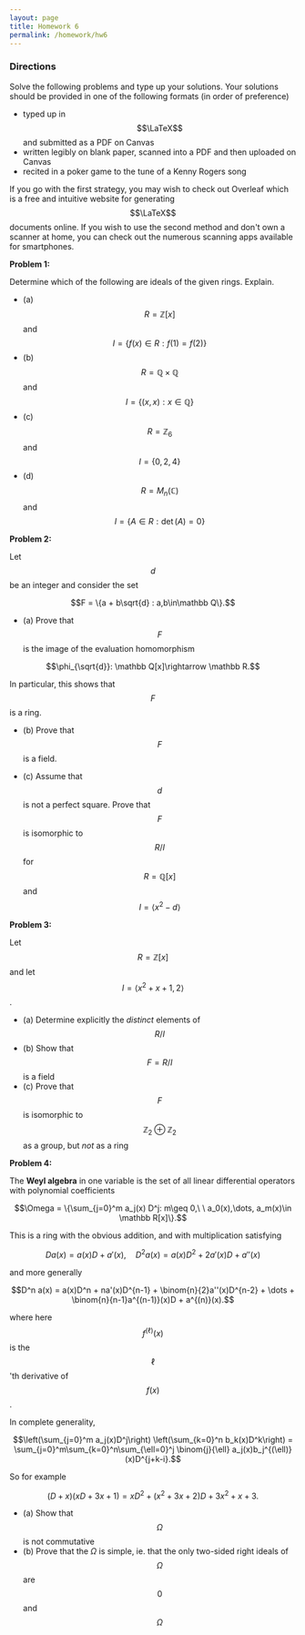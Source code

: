 ```yaml
---
layout: page
title: Homework 6
permalink: /homework/hw6
---
```


### Directions
Solve the following problems and type up your solutions.  Your solutions should be provided in one of the following formats (in order of preference)
* typed up in $$\LaTeX$$ and submitted as a PDF on Canvas
* written legibly on blank paper, scanned into a PDF and then uploaded on Canvas
* recited in a poker game to the tune of a Kenny Rogers song

If you go with the first strategy, you may wish to check out Overleaf which is a free and intuitive website for generating $$\LaTeX$$ documents online.
If you wish to use the second method and don't own a scanner at home, you can check out the numerous scanning apps available for smartphones.

**Problem 1:**  

Determine which of the following are ideals of the given rings.  Explain.

* (a) $$R = \mathbb Z[x]$$ and $$I = \{f(x)\in R: f(1) = f(2)\}$$
* (b) $$R = \mathbb Q\times\mathbb Q$$ and $$I=\{(x,x): x\in \mathbb Q\}$$
* (c) $$R = \mathbb Z_6$$ and $$I = \{0,2,4\}$$
* (d) $$R = M_n(\mathbb C)$$ and $$I = \{A\in R: \det(A) = 0\}$$

**Problem 2:**

Let $$d$$ be an integer and consider the set

$$F = \{a + b\sqrt{d} : a,b\in\mathbb Q\}.$$

* (a) Prove that $$F$$ is the image of the evaluation homomorphism

$$\phi_{\sqrt{d}}: \mathbb Q[x]\rightarrow \mathbb R.$$

In particular, this shows that $$F$$ is a ring.

* (b) Prove that $$F$$ is a field.

* (c) Assume that $$d$$ is not a perfect square.  Prove that $$F$$ is isomorphic to $$R/I$$ for $$R = \mathbb Q[x]$$ and $$I = \langle x^2-d\rangle$$

**Problem 3:**

Let $$R = \mathbb Z[x]$$ and let $$I = \langle x^2 + x + 1, 2\rangle$$.

* (a) Determine explicitly the *distinct* elements of $$R/I$$
* (b) Show that $$F = R/I$$ is a field
* (c) Prove that $$F$$ is isomorphic to $$\mathbb Z_2\oplus \mathbb Z_2$$ as a group, but *not* as a ring

**Problem 4:**

The **Weyl algebra** in one variable is the set of all linear differential operators with polynomial coefficients

$$\Omega = \{\sum_{j=0}^m a_j(x) D^j: m\geq 0,\ \ a_0(x),\dots, a_m(x)\in \mathbb R[x]\}.$$

This is a ring with the obvious addition, and with multiplication satisfying

$$Da(x) = a(x)D + a'(x),\quad D^2 a(x) = a(x)D^2 + 2a'(x)D + a''(x)$$

and more generally 

$$D^n a(x) = a(x)D^n + na'(x)D^{n-1} + \binom{n}{2}a''(x)D^{n-2} + \dots + \binom{n}{n-1}a^{(n-1)}(x)D + a^{(n)}(x).$$

where here $$f^{(\ell)}(x)$$ is the $$\ell$$'th derivative of $$f(x)$$.

In complete generality, 

$$\left(\sum_{j=0}^m a_j(x)D^j\right) \left(\sum_{k=0}^n b_k(x)D^k\right)
= \sum_{j=0}^m\sum_{k=0}^n\sum_{\ell=0}^j \binom{j}{\ell} a_j(x)b_j^{(\ell)}(x)D^{j+k-i}.$$


So for example

$$(D + x)(xD + 3x + 1) = xD^2 + (x^2 + 3x + 2)D + 3x^2 + x + 3.$$

* (a) Show that $$\Omega$$ is not commutative
* (b) Prove that the $\Omega$ is simple, ie. that the only two-sided right ideals of $$\Omega$$ are $$0$$ and $$\Omega$$


